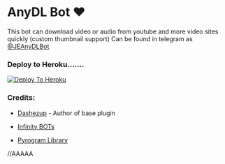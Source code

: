 # AnyDL Bot ❤

This bot can download video or audio from youtube and more video sites quickly (custom thumbnail support) Can be found in telegram as [@JEAnyDLBot](https://t.me/JEAnyDLBot)

### Deploy to Heroku.......

[![Deploy To Heroku](https://www.herokucdn.com/deploy/button.svg)](https://heroku.com/deploy?template=https://github.com/ARNextRobot/YouTubeDownloadNextBot)

### Credits:

- [Dashezup](https://github.com/dashezup) - Author of base plugin

- [Infinity BOTs](https://t.me/Infinity_BOTs)

- [Pyrogram Library](https://github.com/pyrogram/pyrogram)


//AAAAA